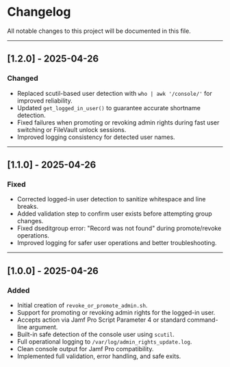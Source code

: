 # Changelog

All notable changes to this project will be documented in this file.

---

## [1.2.0] - 2025-04-26
### Changed
- Replaced scutil-based user detection with `who | awk '/console/'` for improved reliability.
- Updated `get_logged_in_user()` to guarantee accurate shortname detection.
- Fixed failures when promoting or revoking admin rights during fast user switching or FileVault unlock sessions.
- Improved logging consistency for detected user names.

---

## [1.1.0] - 2025-04-26
### Fixed
- Corrected logged-in user detection to sanitize whitespace and line breaks.
- Added validation step to confirm user exists before attempting group changes.
- Fixed dseditgroup error: "Record was not found" during promote/revoke operations.
- Improved logging for safer user operations and better troubleshooting.

---

## [1.0.0] - 2025-04-26
### Added
- Initial creation of `revoke_or_promote_admin.sh`.
- Support for promoting or revoking admin rights for the logged-in user.
- Accepts action via Jamf Pro Script Parameter 4 or standard command-line argument.
- Built-in safe detection of the console user using `scutil`.
- Full operational logging to `/var/log/admin_rights_update.log`.
- Clean console output for Jamf Pro compatibility.
- Implemented full validation, error handling, and safe exits.